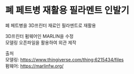 # 폐 페트병 재활용 필라멘트 인발기
폐 페트병을 3D프린터 재료인 필라멘트로 재활용

3D프린터 펌웨어인 MARLIN을 수정  
모델링 오픈파일을 활용하여 외관 제작

출처  
모델링: https://www.thingiverse.com/thing:6215434/files  
펌웨어: https://marlinfw.org/